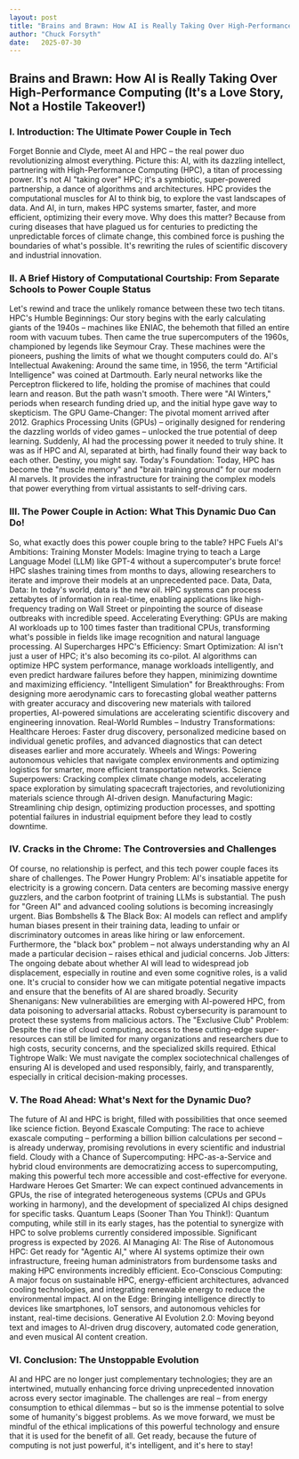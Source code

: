 ```yaml
---
layout: post
title: "Brains and Brawn: How AI is Really Taking Over High-Performance Computing (It's a Love Story, Not a Hostile Takeover!)"
author: "Chuck Forsyth"
date:   2025-07-30
---
```


## Brains and Brawn: How AI is Really Taking Over High-Performance Computing (It's a Love Story, Not a Hostile Takeover!)

### I. Introduction: The Ultimate Power Couple in Tech
Forget Bonnie and Clyde, meet AI and HPC – the real power duo revolutionizing almost everything. Picture this: AI, with its dazzling intellect, partnering with High-Performance Computing (HPC), a titan of processing power. It's not AI "taking over" HPC; it's a symbiotic, super-powered partnership, a dance of algorithms and architectures. HPC provides the computational muscles for AI to think big, to explore the vast landscapes of data. And AI, in turn, makes HPC systems smarter, faster, and more efficient, optimizing their every move.
Why does this matter? Because from curing diseases that have plagued us for centuries to predicting the unpredictable forces of climate change, this combined force is pushing the boundaries of what's possible. It's rewriting the rules of scientific discovery and industrial innovation.

### II. A Brief History of Computational Courtship: From Separate Schools to Power Couple Status
Let's rewind and trace the unlikely romance between these two tech titans.
HPC's Humble Beginnings: Our story begins with the early calculating giants of the 1940s – machines like ENIAC, the behemoth that filled an entire room with vacuum tubes. Then came the true supercomputers of the 1960s, championed by legends like Seymour Cray. These machines were the pioneers, pushing the limits of what we thought computers could do.
AI's Intellectual Awakening: Around the same time, in 1956, the term "Artificial Intelligence" was coined at Dartmouth. Early neural networks like the Perceptron flickered to life, holding the promise of machines that could learn and reason. But the path wasn't smooth. There were "AI Winters," periods when research funding dried up, and the initial hype gave way to skepticism.
The GPU Game-Changer: The pivotal moment arrived after 2012. Graphics Processing Units (GPUs) – originally designed for rendering the dazzling worlds of video games – unlocked the true potential of deep learning. Suddenly, AI had the processing power it needed to truly shine. It was as if HPC and AI, separated at birth, had finally found their way back to each other. Destiny, you might say.
Today's Foundation: Today, HPC has become the "muscle memory" and "brain training ground" for our modern AI marvels. It provides the infrastructure for training the complex models that power everything from virtual assistants to self-driving cars.

### III. The Power Couple in Action: What This Dynamic Duo Can Do!
So, what exactly does this power couple bring to the table?
HPC Fuels AI's Ambitions:
Training Monster Models: Imagine trying to teach a Large Language Model (LLM) like GPT-4 without a supercomputer's brute force! HPC slashes training times from months to days, allowing researchers to iterate and improve their models at an unprecedented pace.
Data, Data, Data: In today's world, data is the new oil. HPC systems can process zettabytes of information in real-time, enabling applications like high-frequency trading on Wall Street or pinpointing the source of disease outbreaks with incredible speed.
Accelerating Everything: GPUs are making AI workloads up to 100 times faster than traditional CPUs, transforming what's possible in fields like image recognition and natural language processing.
AI Supercharges HPC's Efficiency:
Smart Optimization: AI isn't just a user of HPC; it's also becoming its co-pilot. AI algorithms can optimize HPC system performance, manage workloads intelligently, and even predict hardware failures before they happen, minimizing downtime and maximizing efficiency.
"Intelligent Simulation" for Breakthroughs: From designing more aerodynamic cars to forecasting global weather patterns with greater accuracy and discovering new materials with tailored properties, AI-powered simulations are accelerating scientific discovery and engineering innovation.
Real-World Rumbles – Industry Transformations:
Healthcare Heroes: Faster drug discovery, personalized medicine based on individual genetic profiles, and advanced diagnostics that can detect diseases earlier and more accurately.
Wheels and Wings: Powering autonomous vehicles that navigate complex environments and optimizing logistics for smarter, more efficient transportation networks.
Science Superpowers: Cracking complex climate change models, accelerating space exploration by simulating spacecraft trajectories, and revolutionizing materials science through AI-driven design.
Manufacturing Magic: Streamlining chip design, optimizing production processes, and spotting potential failures in industrial equipment before they lead to costly downtime.

### IV. Cracks in the Chrome: The Controversies and Challenges
Of course, no relationship is perfect, and this tech power couple faces its share of challenges.
The Power Hungry Problem: AI's insatiable appetite for electricity is a growing concern. Data centers are becoming massive energy guzzlers, and the carbon footprint of training LLMs is substantial. The push for "Green AI" and advanced cooling solutions is becoming increasingly urgent.
Bias Bombshells & The Black Box: AI models can reflect and amplify human biases present in their training data, leading to unfair or discriminatory outcomes in areas like hiring or law enforcement. Furthermore, the "black box" problem – not always understanding why an AI made a particular decision – raises ethical and judicial concerns.
Job Jitters: The ongoing debate about whether AI will lead to widespread job displacement, especially in routine and even some cognitive roles, is a valid one. It's crucial to consider how we can mitigate potential negative impacts and ensure that the benefits of AI are shared broadly.
Security Shenanigans: New vulnerabilities are emerging with AI-powered HPC, from data poisoning to adversarial attacks. Robust cybersecurity is paramount to protect these systems from malicious actors.
The "Exclusive Club" Problem: Despite the rise of cloud computing, access to these cutting-edge super-resources can still be limited for many organizations and researchers due to high costs, security concerns, and the specialized skills required.
Ethical Tightrope Walk: We must navigate the complex sociotechnical challenges of ensuring AI is developed and used responsibly, fairly, and transparently, especially in critical decision-making processes.

### V. The Road Ahead: What's Next for the Dynamic Duo?
The future of AI and HPC is bright, filled with possibilities that once seemed like science fiction.
Beyond Exascale Computing: The race to achieve exascale computing – performing a billion billion calculations per second – is already underway, promising revolutions in every scientific and industrial field.
Cloudy with a Chance of Supercomputing: HPC-as-a-Service and hybrid cloud environments are democratizing access to supercomputing, making this powerful tech more accessible and cost-effective for everyone.
Hardware Heroes Get Smarter: We can expect continued advancements in GPUs, the rise of integrated heterogeneous systems (CPUs and GPUs working in harmony), and the development of specialized AI chips designed for specific tasks.
Quantum Leaps (Sooner Than You Think!): Quantum computing, while still in its early stages, has the potential to synergize with HPC to solve problems currently considered impossible. Significant progress is expected by 2026.
AI Managing AI: The Rise of Autonomous HPC: Get ready for "Agentic AI," where AI systems optimize their own infrastructure, freeing human administrators from burdensome tasks and making HPC environments incredibly efficient.
Eco-Conscious Computing: A major focus on sustainable HPC, energy-efficient architectures, advanced cooling technologies, and integrating renewable energy to reduce the environmental impact.
AI on the Edge: Bringing intelligence directly to devices like smartphones, IoT sensors, and autonomous vehicles for instant, real-time decisions.
Generative AI Evolution 2.0: Moving beyond text and images to AI-driven drug discovery, automated code generation, and even musical AI content creation.

### VI. Conclusion: The Unstoppable Evolution
AI and HPC are no longer just complementary technologies; they are an intertwined, mutually enhancing force driving unprecedented innovation across every sector imaginable.
The challenges are real – from energy consumption to ethical dilemmas – but so is the immense potential to solve some of humanity's biggest problems. As we move forward, we must be mindful of the ethical implications of this powerful technology and ensure that it is used for the benefit of all.
Get ready, because the future of computing is not just powerful, it's intelligent, and it's here to stay!
